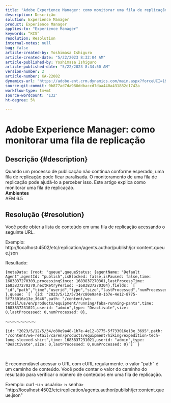 ```yaml
---
title: "Adobe Experience Manager: como monitorar uma fila de replicação"
description: Descrição
solution: Experience Manager
product: Experience Manager
applies-to: "Experience Manager"
keywords: “KCS”
resolution: Resolution
internal-notes: null
bug: false
article-created-by: Yoshimasa Ishiguro
article-created-date: "5/22/2023 8:32:04 AM"
article-published-by: Yoshimasa Ishiguro
article-published-date: "5/22/2023 8:34:50 AM"
version-number: 2
article-number: KA-22082
dynamics-url: "https://adobe-ent.crm.dynamics.com/main.aspx?forceUCI=1&pagetype=entityrecord&etn=knowledgearticle&id=b188891d-7bf8-ed11-8849-6045bd006a22"
source-git-commit: 0b877ad7da980ddbaccd7daa440a431882c1742a
workflow-type: tm+mt
source-wordcount: '132'
ht-degree: 5%

---
```


# Adobe Experience Manager: como monitorar uma fila de replicação

## Descrição {#description}

Quando um processo de publicação não continua conforme esperado, uma fila de replicação pode ficar paralisada. O monitoramento de uma fila de replicação pode ajudá-lo a perceber isso. Este artigo explica como monitorar uma fila de replicação.
 <br><b>Ambientes</b><br>
AEM 6.5

## Resolução {#resolution}


Você pode obter a lista de conteúdo em uma fila de replicação acessando o seguinte URL.

Exemplo: http://localhost:4502/etc/replication/agents.author/publish/jcr:content.queue.json

Resultado:


```
{metaData: {root: "queue",queueStatus: {agentName: "Default Agent",agentId: "publish",isBlocked: false,isPaused: false,time: 1683837270303,processingSince: 1683837270301,lastProcessTime: 1683837270270,nextRetryPeriod: -1683837270304},fields: `[` "id","path","time","userid","type","size","lastProcessed","numProcessed"`]` },queue: `[` {id: "2023/5/12/5/34/c80e9a48-1b7e-4e12-8775-5f733016e13e_3646",path: "/content/we-retail/us/en/products/equipment/running/faba-running-pants",time: 1683837231021,userid: "admin",type: "Deactivate",size: 0,lastProcessed: 0,numProcessed: 0},
```



```
〜〜〜〜〜〜〜〜
```





```
{id: "2023/5/12/5/34/c80e9a48-1b7e-4e12-8775-5f733016e13e_3695",path: "/content/we-retail/ca/en/products/equipment/hiking/expedition-tech-long-sleeved-shirt",time: 1683837231021,userid: "admin",type: "Deactivate",size: 0,lastProcessed: 0,numProcessed: 0}`]` }
```


 


É recomendável acessar o URL com cURL regularmente. o valor &quot;path&quot; é um caminho de conteúdo. Você pode contar o valor do caminho do resultado para verificar o número de conteúdos em uma fila de replicação.

Exemplo: curl -u `<` usuário`>` :`<` senha`>`  &quot;http://localhost:4502/etc/replication/agents.author/publish/jcr:content.queue.json&quot;
